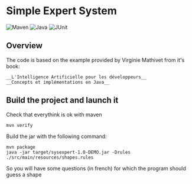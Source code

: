 

# Simple Expert System

![Maven](https://img.shields.io/badge/maven-%3E%3D3.8.1-br.svg)
![Java](https://img.shields.io/badge/java-%3E%3D11-brightgreen.svg)
![JUnit](https://img.shields.io/badge/junit5-5.5.2-brightgreen.svg)

## Overview

The code is based on the example provided by Virginie Mathivet from it's book:

    __L'Intelligence Artificielle pour les développeurs__
    __Concepts et implémentations en Java__


## Build the project and launch it

Check that everythink is ok with maven

```
mvn verify
```


Build the jar with the following command:

```
mvn package
java -jar target/sysexpert-1.0-DEMO.jar -Drules ./src/main/resources/shapes.rules
```

So you will have some questions (in french) for which the program should
guess a shape 

